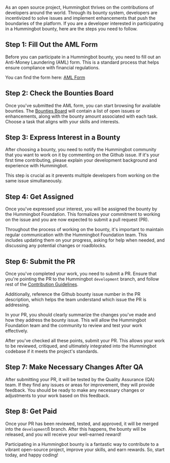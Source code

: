 As an open source project, Hummingbot thrives on the contributions of developers around the world. Through its bounty system, developers are incentivized to solve issues and implement enhancements that push the boundaries of the platform. If you are a developer interested in participating in a Hummingbot bounty, here are the steps you need to follow.

## Step 1: Fill Out the AML Form

Before you can participate in a Hummingbot bounty, you need to fill out an Anti-Money Laundering (AML) form. This is a standard process that helps ensure compliance with financial regulations.

You can find the form here: [AML Form](https://forms.gle/uArBWsSqCYHBWTcz9)

## Step 2: Check the Bounties Board

Once you've submitted the AML form, you can start browsing for available bounties. The [Bounties Board](https://github.com/orgs/hummingbot/projects/7) will contain a list of open issues or enhancements, along with the bounty amount associated with each task. Choose a task that aligns with your skills and interests.

## Step 3: Express Interest in a Bounty

After choosing a bounty, you need to notify the Hummingbot community that you want to work on it by commenting on the Github issue. If it's your first time contributing, please explain your development background and experience with Hummingbot.

This step is crucial as it prevents multiple developers from working on the same issue simultaneously.

## Step 4: Get Assigned

Once you've expressed your interest, you will be assigned the bounty by the Hummingbot Foundation. This formalizes your commitment to working on the issue and you are now expected to submit a pull request (PR).

Throughout the process of working on the bounty, it's important to maintain regular communication with the Hummingbot Foundation team. This includes updating them on your progress, asking for help when needed, and discussing any potential changes or roadblocks.

## Step 6: Submit the PR

Once you've completed your work, you need to submit a PR. Ensure that you're pointing the PR to the Hummingbot `development` branch, and follow rest of the [Contribution Guidelines](/developers/contributions).

Additionally, reference the Github bounty issue number in the PR description, which helps the team understand which issue the PR is addressing.

In your PR, you should clearly summarize the changes you've made and how they address the bounty issue. This will allow the Hummingbot Foundation team and the community to review and test your work effectively.

After you've checked all these points, submit your PR. This allows your work to be reviewed, critiqued, and ultimately integrated into the Hummingbot codebase if it meets the project's standards.

## Step 7: Make Necessary Changes After QA

After submitting your PR, it will be tested by the Quality Assurance (QA) team. If they find any issues or areas for improvement, they will provide feedback. You should be ready to make any necessary changes or adjustments to your work based on this feedback.

## Step 8: Get Paid

Once your PR has been reviewed, tested, and approved, it will be merged into the `development`ß branch. After this happens, the bounty will be released, and you will receive your well-earned reward!

Participating in a Hummingbot bounty is a fantastic way to contribute to a vibrant open-source project, improve your skills, and earn rewards. So, start today, and happy coding!

